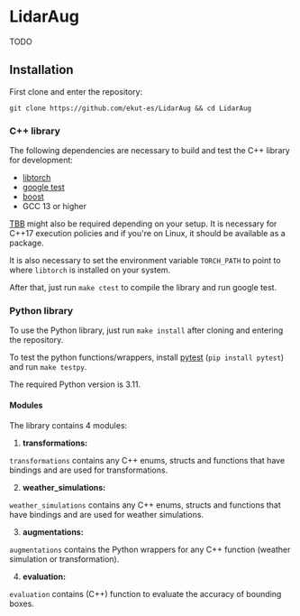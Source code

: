 
# LidarAug

TODO

## Installation

First clone and enter the repository:

`git clone https://github.com/ekut-es/LidarAug && cd LidarAug`

### C++ library

The following dependencies are necessary to build and test the C++ library for development:

- [libtorch](https://pytorch.org/get-started/locally/)
- [google test](https://github.com/google/googletest)
- [boost](https://www.boost.org/)
- GCC 13 or higher

[TBB](https://github.com/oneapi-src/oneTBB) might also be required depending on your setup.
It is necessary for C++17 execution policies and if you're on Linux, it should be available as a package.

It is also necessary to set the environment variable `TORCH_PATH` to point to where `libtorch` is installed on your system.

After that, just run `make ctest` to compile the library and run google test.

### Python library

To use the Python library, just run `make install` after cloning and entering the repository.

To test the python functions/wrappers, install [pytest](https://docs.pytest.org/en/8.0.x/) (`pip install pytest`) and run `make testpy`.

The required Python version is 3.11.

#### Modules

The library contains 4 modules:

1. **transformations:**

`transformations` contains any C++ enums, structs and functions that have bindings and are used for transformations.

2. **weather_simulations:**

`weather_simulations` contains any C++ enums, structs and functions that have bindings and are used for weather simulations.

3. **augmentations:**

`augmentations` contains the Python wrappers for any C++ function (weather simulation or transformation).

4. **evaluation:**

`evaluation` contains (C++) function to evaluate the accuracy of bounding boxes.
